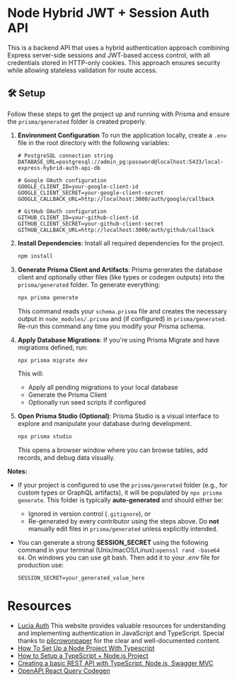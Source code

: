 # Node Hybrid JWT + Session Auth API

This is a backend API that uses a hybrid authentication approach combining Express server-side sessions and JWT-based access control, with all credentials stored in HTTP-only cookies. This approach ensures security while allowing stateless validation for route access.

## 🛠️ Setup

Follow these steps to get the project up and running with Prisma and ensure the `prisma/generated` folder is created properly.

1. **Environment Configuration**
    To run the application locally, create a `.env` file in the root directory with the following variables:

    ```env
    # PostgreSQL connection string
    DATABASE_URL=postgresql://admin_pg:password@localhost:5433/local-express-hybrid-auth-api-db

    # Google OAuth configuration
    GOOGLE_CLIENT_ID=your-google-client-id
    GOOGLE_CLIENT_SECRET=your-google-client-secret
    GOOGLE_CALLBACK_URL=http://localhost:3000/auth/google/callback

    # GitHub OAuth configuration
    GITHUB_CLIENT_ID=your-github-client-id
    GITHUB_CLIENT_SECRET=your-github-client-secret
    GITHUB_CALLBACK_URL=http://localhost:3000/auth/github/callback
    ```

1. **Install Dependencies**: Install all required dependencies for the project.
    ```bash
    npm install
    ```

1. **Generate Prisma Client and Artifacts**: Prisma generates the database client and optionally other files (like types or codegen outputs) into the `prisma/generated` folder. To generate everything:
    ```bash
    npx prisma generate
    ```
    This command reads your `schema.prisma` file and creates the necessary output in `node_modules/.prisma` and (if configured) in `prisma/generated`. Re-run this command any time you modify your Prisma schema.

1. **Apply Database Migrations**: If you're using Prisma Migrate and have migrations defined, run:
    ```bash
    npx prisma migrate dev
    ```
    This will:
    - Apply all pending migrations to your local database
    - Generate the Prisma Client
    - Optionally run seed scripts if configured

1. **Open Prisma Studio (Optional)**: Prisma Studio is a visual interface to explore and manipulate your database during development.
    ```bash
    npx prisma studio
    ```
    This opens a browser window where you can browse tables, add records, and debug data visually.

__Notes:__
 * If your project is configured to use the `prisma/generated` folder (e.g., for custom types or GraphQL artifacts), it will be populated by `npx prisma generate`. This folder is typically **auto-generated** and should either be:
    - Ignored in version control (`.gitignore`), or
    - Re-generated by every contributor using the steps above.
    Do **not** manually edit files in `prisma/generated` unless explicitly intended.

  * You can generate a strong __SESSION_SECRET__ using the following command in your terminal (Unix/macOS/Linux):`openssl rand -base64 64`. On windows you can use git bash. Then add it to your _.env_ file for production use:
    
    ```
    SESSION_SECRET=your_generated_value_here
    ```
# Resources
- [Lucia Auth](https://lucia-auth.com/) This website provides valuable resources for understanding and implementing authentication in JavaScript and TypeScript. Special thanks to [pilcrowonpaper](https://github.com/pilcrowonpaper) for the clear and well-documented content.
- [How To Set Up a Node Project With Typescript](https://www.digitalocean.com/community/tutorials/setting-up-a-node-project-with-typescript)
- [How to Setup a TypeScript + Node.js Project](https://khalilstemmler.com/blogs/typescript/node-starter-project/)
- [Creating a basic REST API with TypeScript, Node.js, Swagger MVC](https://blog.devgenius.io/creating-a-basic-rest-api-with-typescript-node-js-swagger-mvc-42852ae5b52f)
- [OpenAPI React Query Codegen](https://openapi-react-query-codegen.vercel.app/examples/nextjs/)
